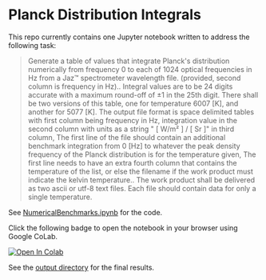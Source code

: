 # Planck Distribution Integrals

This repo currently contains one Jupyter notebook written to address the following task:

> Generate a table of values that integrate Planck's distribution numerically from frequency 0 to each of 1024 optical frequencies in Hz from a Jaz™ spectrometer wavelength file. (provided, second column is frequency in Hz).. Integral values are to be 24 digits accurate with a maximum round-off of ±1 in the 25th digit. There shall be two versions of this table, one for temperature 6007 [K], and another for 5077 [K]. The output file format is space delimited tables with first column being frequency in Hz, integration value in the second column with units as a string " [ W/m² ] / [ Sr ]" in third column, The first line of the file should contain an additional benchmark integration from 0 [Hz] to whatever the peak density frequency of the Planck distribution is for the temperature given, The first line needs to have an extra fourth column that contains the temperature of the list, or else the filename if the work product must indicate the kelvin temperature.. The work product shall be delivered as two ascii or utf-8 text files. Each file should contain data for only a single temperature.

See [NumericalBenchmarks.ipynb](./NumericalBenchmarks.ipynb) for the code.

Click the following badge to open the notebook in your browser using Google CoLab.

<a href="https://colab.research.google.com/github/OliverEvans96/planck-integral/blob/main/NumericalBenchmarks.ipynb" target="_parent"><img src="https://colab.research.google.com/assets/colab-badge.svg" alt="Open In Colab"/></a>

See the [output directory](./output) for the final results.
